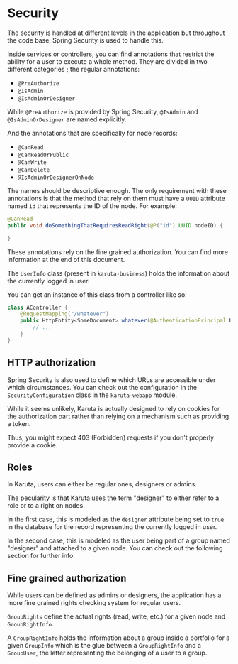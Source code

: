 # Security

The security is handled at different levels in the application but
throughout the code base, Spring Security is used to handle this.

Inside services or controllers, you can find annotations that
restrict the ability for a user to execute a whole method. They are
divided in two different categories ; the regular annotations:

* `@PreAuthorize`
* `@IsAdmin`
* `@IsAdminOrDesigner`

While `@PreAuthorize` is provided by Spring Security, `@IsAdmin`
and `@IsAdminOrDesigner` are named explicitly.

And the annotations that are specifically for node records:

* `@CanRead`
* `@CanReadOrPublic`
* `@CanWrite`
* `@CanDelete`
* `@IsAdminOrDesignerOnNode`

The names should be descriptive enough. The only requirement with these
annotations is that the method that rely on them must have a `UUID`
attribute named `id` that represents the ID of the node. For example:

~~~~java
@CanRead
public void doSomethingThatRequiresReadRight(@P("id") UUID nodeID) {

}
~~~~

These annotations rely on the fine grained authorization. You can find
more information at the end of this document.

The `UserInfo` class (present in `karuta-business`) holds the information
about the currently logged in user.

You can get an instance of this class from a controller like so:

~~~java
class AController {
    @RequestMapping("/whatever")
    public HttpEntity<SomeDocument> whatever(@AuthenticationPrincipal UserInfo userInfo) {
        // ...
    }
}
~~~

## HTTP authorization

Spring Security is also used to define which URLs are accessible under
which circumstances. You can check out the configuration in the
`SecurityConfiguration` class in the `karuta-webapp` module.

While it seems unlikely, Karuta is actually designed to rely on cookies
for the authorization part rather than relying on a mechanism such as
providing a token.

Thus, you might expect 403 (Forbidden) requests if you don't properly
provide a cookie.

## Roles

In Karuta, users can either be regular ones, designers or admins.

The pecularity is that Karuta uses the term "designer" to either refer to
a role or to a right on nodes.

In the first case, this is modeled as the `designer` attribute being set
to `true` in the database for the record representing the currently logged
in user.

In the second case, this is modeled as the user being part of a group
named "designer" and attached to a given node. You can check out the
following section for further info.

## Fine grained authorization

While users can be defined as admins or designers, the application has a
more fine grained rights checking system for regular users.

`GroupRights` define the actual rights (read, write, etc.) for a given
node and `GroupRightInfo`.

A `GroupRightInfo` holds the information about a group inside a portfolio
for a given `GroupInfo` which is the glue between a `GroupRightInfo` and
a `GroupUser`, the latter representing the belonging of a user to a group.
